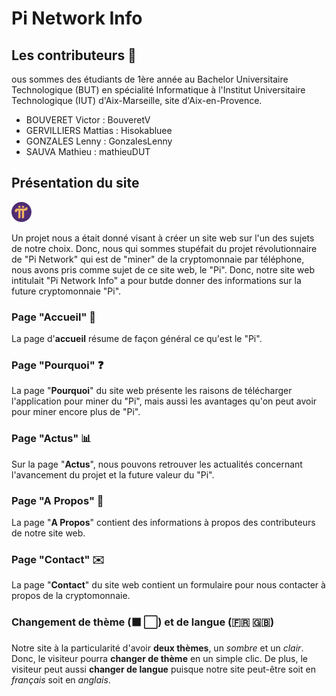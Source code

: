 # Pi Network Info


## Les contributeurs 👤

ous sommes des étudiants de 1ère année au Bachelor Universitaire Technologique (BUT) en spécialité Informatique à l'Institut Universitaire Technologique (IUT) d'Aix-Marseille, site d'Aix-en-Provence.

- BOUVERET Victor : BouveretV
- GERVILLIERS Mattias : Hisokabluee
- GONZALES Lenny : GonzalesLenny
- SAUVA Mathieu : mathieuDUT


## Présentation du site

![Logo Pi Network Info](/Pi-Project/image/favicon.png)

Un projet nous a était donné visant à créer un site web sur l'un des sujets de notre choix. Donc, nous qui sommes stupéfait du projet révolutionnaire de "Pi Network" qui est de "miner" de la cryptomonnaie par téléphone, nous avons pris comme sujet de ce site web, le "Pi".
Donc, notre site web intitulait "Pi Network Info" a pour butde donner des informations sur la future cryptomonnaie "Pi".

### Page "Accueil" 🏡
 
La page d'**accueil** résume de façon général ce qu'est le "Pi".

### Page "Pourquoi" ❓

La page "**Pourquoi**" du site web présente les raisons de télécharger l'application pour miner du "Pi", mais aussi les avantages qu'on peut avoir pour miner encore plus de "Pi".

### Page "Actus" 📊

Sur la page "**Actus**", nous pouvons retrouver les actualités concernant l'avancement du projet et la future valeur du "Pi".

### Page "A Propos" 👥

La page "**A Propos**" contient des informations à propos des contributeurs de notre site web.

### Page "Contact" ✉️

La page "**Contact**" du site web contient un formulaire pour nous contacter à propos de la cryptomonnaie.

### Changement de thème (⬛️ ⬜️) et de langue (🇫🇷 🇬🇧)

Notre site à la particularité d'avoir **deux thèmes**, un _sombre_ et un _clair_. Donc, le visiteur pourra **changer de thème** en un simple clic.
De plus, le visiteur peut aussi **changer de langue** puisque notre site peut-être soit en _français_ soit en _anglais_.
